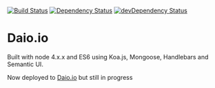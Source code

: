 [![Build Status](https://travis-ci.org/Daio-io/daio.io.svg)](https://travis-ci.org/Daio-io/daio.io)
[![Dependency Status](https://img.shields.io/david/Daio-io/daio.io.svg)](https://david-dm.org/Daio-io/daio.io)
[![devDependency Status](https://img.shields.io/david/dev/Daio-io/daio.io.svg)](https://david-dm.org/Daio-io/daio.io#info=devDependencies)


# Daio.io

Built with node 4.x.x and ES6 using Koa.js, Mongoose, Handlebars and Semantic UI.

Now deployed to [Daio.io](http://www.daio.io) but still in progress
